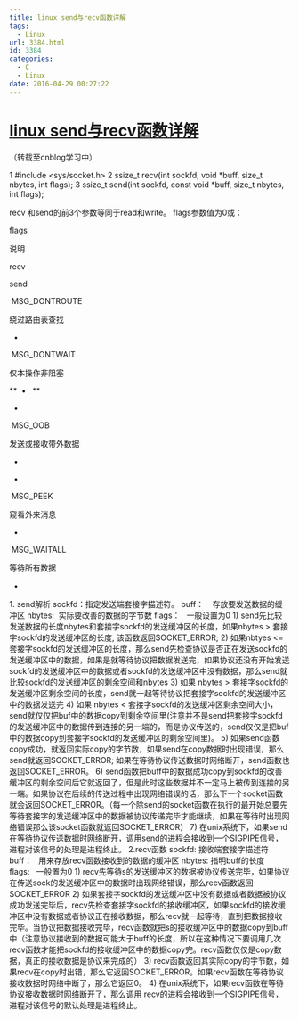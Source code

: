 ```yaml
---
title: linux send与recv函数详解
tags:
  - Linux
url: 3384.html
id: 3384
categories:
  - C
  - Linux
date: 2016-04-29 00:27:22
---
```


[linux send与recv函数详解](http://www.cnblogs.com/blankqdb/archive/2012/08/30/2663859.html)
======================================================================================

（转载至cnblog学习中）

1 #include <sys/socket.h>
2 ssize\_t recv(int sockfd, void *buff, size\_t nbytes, int flags);
3 ssize\_t send(int sockfd, const void *buff, size\_t nbytes, int flags);

recv 和send的前3个参数等同于read和write。 flags参数值为0或：

flags

说明

recv

send

 MSG_DONTROUTE

绕过路由表查找

  •

 MSG_DONTWAIT

仅本操作非阻塞

**  •   **

  •

 MSG_OOB

发送或接收带外数据

  •

  •

 MSG_PEEK

窥看外来消息

  •

 MSG_WAITALL

等待所有数据

  •

1\. send解析 sockfd：指定发送端套接字描述符。 buff：    存放要发送数据的缓冲区 nbytes:  实际要改善的数据的字节数 flags：   一般设置为0 1) send先比较发送数据的长度nbytes和套接字sockfd的发送缓冲区的长度，如果nbytes > 套接字sockfd的发送缓冲区的长度, 该函数返回SOCKET\_ERROR; 2) 如果nbtyes <= 套接字sockfd的发送缓冲区的长度，那么send先检查协议是否正在发送sockfd的发送缓冲区中的数据，如果是就等待协议把数据发送完，如果协议还没有开始发送sockfd的发送缓冲区中的数据或者sockfd的发送缓冲区中没有数据，那么send就比较sockfd的发送缓冲区的剩余空间和nbytes 3) 如果 nbytes > 套接字sockfd的发送缓冲区剩余空间的长度，send就一起等待协议把套接字sockfd的发送缓冲区中的数据发送完 4) 如果 nbytes < 套接字sockfd的发送缓冲区剩余空间大小，send就仅仅把buf中的数据copy到剩余空间里(注意并不是send把套接字sockfd的发送缓冲区中的数据传到连接的另一端的，而是协议传送的，send仅仅是把buf中的数据copy到套接字sockfd的发送缓冲区的剩余空间里)。 5) 如果send函数copy成功，就返回实际copy的字节数，如果send在copy数据时出现错误，那么send就返回SOCKET\_ERROR; 如果在等待协议传送数据时网络断开，send函数也返回SOCKET\_ERROR。 6) send函数把buff中的数据成功copy到sockfd的改善缓冲区的剩余空间后它就返回了，但是此时这些数据并不一定马上被传到连接的另一端。如果协议在后续的传送过程中出现网络错误的话，那么下一个socket函数就会返回SOCKET\_ERROR。（每一个除send的socket函数在执行的最开始总要先等待套接字的发送缓冲区中的数据被协议传递完毕才能继续，如果在等待时出现网络错误那么该socket函数就返回SOCKET\_ERROR） 7) 在unix系统下，如果send在等待协议传送数据时网络断开，调用send的进程会接收到一个SIGPIPE信号，进程对该信号的处理是进程终止。 2.recv函数 sockfd: 接收端套接字描述符 buff：   用来存放recv函数接收到的数据的缓冲区 nbytes: 指明buff的长度 flags:   一般置为0 1) recv先等待s的发送缓冲区的数据被协议传送完毕，如果协议在传送sock的发送缓冲区中的数据时出现网络错误，那么recv函数返回SOCKET\_ERROR 2) 如果套接字sockfd的发送缓冲区中没有数据或者数据被协议成功发送完毕后，recv先检查套接字sockfd的接收缓冲区，如果sockfd的接收缓冲区中没有数据或者协议正在接收数据，那么recv就一起等待，直到把数据接收完毕。当协议把数据接收完毕，recv函数就把s的接收缓冲区中的数据copy到buff中（注意协议接收到的数据可能大于buff的长度，所以在这种情况下要调用几次recv函数才能把sockfd的接收缓冲区中的数据copy完。recv函数仅仅是copy数据，真正的接收数据是协议来完成的） 3) recv函数返回其实际copy的字节数，如果recv在copy时出错，那么它返回SOCKET_ERROR。如果recv函数在等待协议接收数据时网络中断了，那么它返回0。 4) 在unix系统下，如果recv函数在等待协议接收数据时网络断开了，那么调用 recv的进程会接收到一个SIGPIPE信号，进程对该信号的默认处理是进程终止。